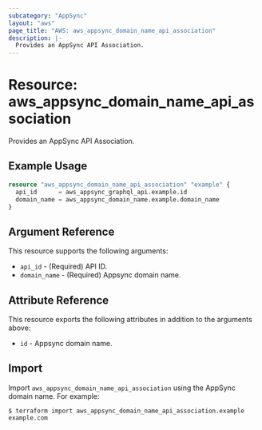 ```yaml
---
subcategory: "AppSync"
layout: "aws"
page_title: "AWS: aws_appsync_domain_name_api_association"
description: |-
  Provides an AppSync API Association.
---
```


# Resource: aws_appsync_domain_name_api_association

Provides an AppSync API Association.

## Example Usage

```terraform
resource "aws_appsync_domain_name_api_association" "example" {
  api_id      = aws_appsync_graphql_api.example.id
  domain_name = aws_appsync_domain_name.example.domain_name
}
```

## Argument Reference

This resource supports the following arguments:

* `api_id` - (Required) API ID.
* `domain_name` - (Required) Appsync domain name.

## Attribute Reference

This resource exports the following attributes in addition to the arguments above:

* `id` - Appsync domain name.

## Import

Import `aws_appsync_domain_name_api_association` using the AppSync domain name. For example:

```
$ terraform import aws_appsync_domain_name_api_association.example example.com
```
